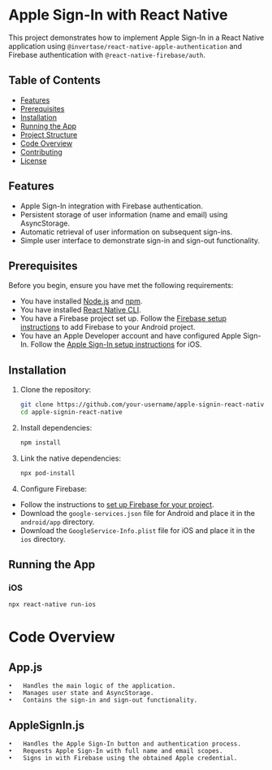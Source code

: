 # Apple Sign-In with React Native

This project demonstrates how to implement Apple Sign-In in a React Native application using `@invertase/react-native-apple-authentication` and Firebase authentication with `@react-native-firebase/auth`.

## Table of Contents

- [Features](#features)
- [Prerequisites](#prerequisites)
- [Installation](#installation)
- [Running the App](#running-the-app)
- [Project Structure](#project-structure)
- [Code Overview](#code-overview)
- [Contributing](#contributing)
- [License](#license)

## Features

- Apple Sign-In integration with Firebase authentication.
- Persistent storage of user information (name and email) using AsyncStorage.
- Automatic retrieval of user information on subsequent sign-ins.
- Simple user interface to demonstrate sign-in and sign-out functionality.

## Prerequisites

Before you begin, ensure you have met the following requirements:

- You have installed [Node.js](https://nodejs.org/) and [npm](https://www.npmjs.com/).
- You have installed [React Native CLI](https://reactnative.dev/docs/environment-setup).
- You have a Firebase project set up. Follow the [Firebase setup instructions](https://firebase.google.com/docs/android/setup) to add Firebase to your Android project.
- You have an Apple Developer account and have configured Apple Sign-In. Follow the [Apple Sign-In setup instructions](https://invertase.io/oss/react-native-apple-authentication/quick-start/ios) for iOS.

## Installation

1. Clone the repository:

    ```bash
    git clone https://github.com/your-username/apple-signin-react-native.git
    cd apple-signin-react-native
    ```

2. Install dependencies:

    ```bash
    npm install
    ```

3. Link the native dependencies:

    ```bash
    npx pod-install
    ```

4. Configure Firebase:

- Follow the instructions to [set up Firebase for your project](https://firebase.google.com/docs/android/setup).
- Download the `google-services.json` file for Android and place it in the `android/app` directory.
- Download the `GoogleService-Info.plist` file for iOS and place it in the `ios` directory.

## Running the App

### iOS

```bash
npx react-native run-ios
```


# Code Overview

## App.js

	•	Handles the main logic of the application.
	•	Manages user state and AsyncStorage.
	•	Contains the sign-in and sign-out functionality.

## AppleSignIn.js

	•	Handles the Apple Sign-In button and authentication process.
	•	Requests Apple Sign-In with full name and email scopes.
	•	Signs in with Firebase using the obtained Apple credential.
